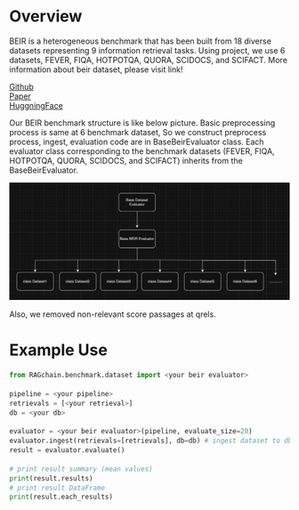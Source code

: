 # Overview

BEIR is a heterogeneous benchmark that has been built from 18 diverse datasets representing 9 information retrieval tasks.
Using project, we use 6 datasets, FEVER, FIQA, HOTPOTQA, QUORA, SCIDOCS, and SCIFACT.
More information about beir dataset, please visit link!

[Github](https://github.com/beir-cellar/beir?tab=readme-ov-file)<br>
[Paper](https://openreview.net/forum?id=wCu6T5xFjeJ)<br>
[HuggningFace](https://huggingface.co/BeIR)

Our BEIR benchmark structure is like below picture.
Basic preprocessing process is same at 6 benchmark dataset,
So we construct preprocess process, ingest, evaluation code are in BaseBeirEvaluator class.
Each evaluator class corresponding to the benchmark datasets
(FEVER, FIQA, HOTPOTQA, QUORA, SCIDOCS, and SCIFACT) inherits from the BaseBeirEvaluator.

![beir-structure.png](../../../.gitbook/assets/beir-structure.png)

Also, we removed non-relevant score passages at qrels.<br>

# Example Use

```Python
from RAGchain.benchmark.dataset import <your beir evaluator>

pipeline = <your pipeline>
retrievals = [<your retrieval>]
db = <your db>

evaluator = <your beir evaluator>(pipeline, evaluate_size=20)
evaluator.ingest(retrievals=[retrievals], db=db) # ingest dataset to db and retrievals
result = evaluator.evaluate()

# print result summary (mean values)
print(result.results)
# print result DataFrame
print(result.each_results)
```